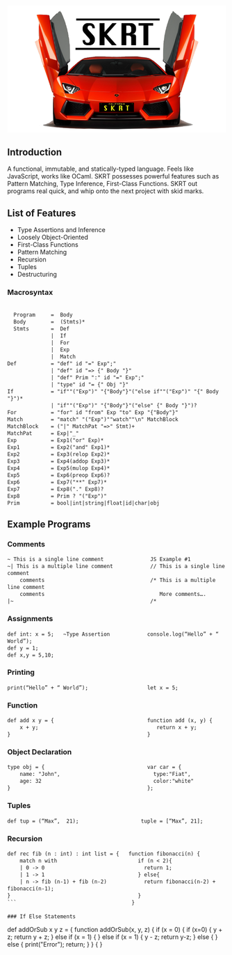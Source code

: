 ![alt text](SKRTLOGOREADME.png "Logo Title")
## Introduction
A functional, immutable, and statically-typed language. Feels like JavaScript, works like OCaml. SKRT possesses powerful features such as Pattern Matching, Type Inference, First-Class Functions. SKRT out programs real quick, and whip onto the next project with skid marks.

## List of Features

- Type Assertions and Inference
- Loosely Object-Oriented
- First-Class Functions
- Pattern Matching
- Recursion
- Tuples
- Destructuring

### Macrosyntax
```

  Program     =  Body
  Body        =  (Stmts)*
  Stmts       =  Def                      
              |  If                       
              |  For
              |  Exp
              |  Match
Def           = "def" id "=" Exp";"
              | "def" id "=> {" Body "}"
              | "def" Prim ":" id "=" Exp";"
              | "type" id "= {" Obj "}"
If            = "if""("Exp")" "{"Body"}"("else if""("Exp")" "{" Body "}")*
              | "if""("Exp")" "{"Body"}"("else" {" Body "}")?
For           = "for" id "from" Exp "to" Exp "{"Body"}"
Match         = "match" "("Exp")""watch""\n" MatchBlock
MatchBlock    = ("|" MatchPat "=>" Stmt)+
MatchPat      = Exp|"_"
Exp           = Exp1("or" Exp)*
Exp1          = Exp2("and" Exp1)*
Exp2          = Exp3(relop Exp2)*
Exp3          = Exp4(addop Exp3)*
Exp4          = Exp5(mulop Exp4)*
Exp5          = Exp6(preop Exp6)?
Exp6          = Exp7("**" Exp7)*
Exp7          = Exp8("." Exp8)?
Exp8          = Prim ? "("Exp")"
Prim          = bool|int|string|float|id|char|obj
```
## Example Programs

### Comments

```
~ This is a single line comment               JS Example #1
~| This is a multiple line comment            // This is a single line comment
    comments                                  /* This is a multiple line comment
    comments                                     More comments….
|~                                            /*
```

### Assignments

```
def int: x = 5;   ~Type Assertion            console.log(“Hello” + “ World”);
def y = 1;
def x,y = 5,10;
```

### Printing
```
print(“Hello” + “ World”);                   let x = 5;
```

### Function
```
def add x y = {                              function add (x, y) {
    x + y;                                      return x + y;
}                                            }
```

### Object Declaration

```
type obj = {                                 var car = {
    name: "John",                              type:"Fiat",
    age: 32                                    color:"white"
}                                            };
```

### Tuples

```
def tup = (“Max”,  21);                    tuple = [“Max”, 21];
```

### Recursion

```
def rec fib (n : int) : int list = {   function fibonacci(n) {
    match n with                          if (n < 2){        
    | 0 -> 0                                return 1;
    | 1 -> 1                              } else{
    | n -> fib (n-1) + fib (n-2)            return fibonacci(n-2) + fibonacci(n-1);
}                                         }
```                                     }

### If Else Statements
```
def addOrSub x y z = {                     function addOrSub(x, y, z) {
    if  (x = 0) {                             if (x=0) {
        y + z;                                  return y + z;
    } else if (x = 1) {                       } else if (x = 1) {
        y - z;                                  return y-z;
    } else {                                  } else {
        print("Error");                         return;
    }                                      	  }
    									   {
}
```

